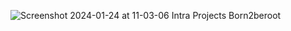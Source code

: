 ![Screenshot 2024-01-24 at 11-03-06 Intra Projects Born2beroot](https://github.com/fripokoff/42Cursus/assets/65672472/a000e29e-d005-4dac-8d13-549b0fd78e75)
